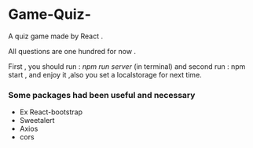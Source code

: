 # Game-Quiz-

A quiz game made by React .

All questions are one hundred for now .


<div>
First , you should run : <i> npm run server </i> (in terminal) and second run : npm start , and enjoy it ,also you set a localstorage for next time. 
</div>

<div>
    <h3>Some packages had been useful and necessary </h3>
    <ul>
        <li>Ex React-bootstrap</li>
        <li>Sweetalert</li>
        <li>Axios</li>
        <li>cors</li>
    </ul>
</div>
